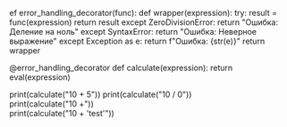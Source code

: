 ef error_handling_decorator(func):
    def wrapper(expression):
        try:
            result = func(expression)
            return result
        except ZeroDivisionError:
            return "Ошибка: Деление на ноль"
        except SyntaxError:
            return "Ошибка: Неверное выражение"
        except Exception as e:
            return f"Ошибка: {str(e)}"
    return wrapper

@error_handling_decorator
def calculate(expression):
    return eval(expression)

print(calculate("10 + 5"))
print(calculate("10 / 0"))     
print(calculate("10 +"))      
print(calculate("10 + 'test'"))
